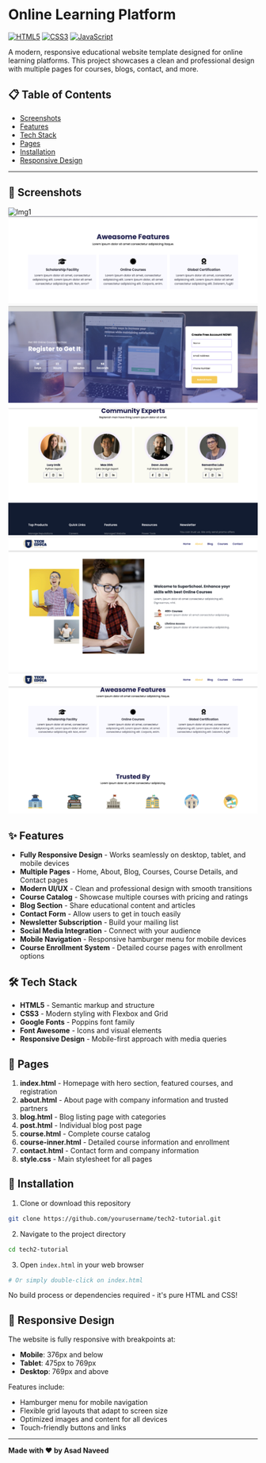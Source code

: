 # Online Learning Platform

[![HTML5](https://img.shields.io/badge/HTML5-E34F26?logo=html5&logoColor=white)](#)
[![CSS3](https://img.shields.io/badge/CSS3-1572B6?logo=css3&logoColor=white)](#)
[![JavaScript](https://img.shields.io/badge/JavaScript-F7DF1E?logo=javascript&logoColor=black)](#)

A modern, responsive educational website template designed for online learning platforms. This project showcases a clean and professional design with multiple pages for courses, blogs, contact, and more.

## 📋 Table of Contents

- [Screenshots](#screenshots)
- [Features](#-features)
- [Tech Stack](#-tech-stack)
- [Pages](#-pages)
- [Installation](#-installation)
- [Responsive Design](#-responsive-design)

---

## 📸 Screenshots

![Img1](Docs/images/Img1.png)
![Img2](Docs/images/Img2.png)
![Img3](Docs/images/Img3.png)
![Img4](Docs/images/Img4.png)
![Img5](Docs/images/Img5.png)
![Img6](Docs/images/Img6.png)

## ✨ Features

- **Fully Responsive Design** - Works seamlessly on desktop, tablet, and mobile devices
- **Multiple Pages** - Home, About, Blog, Courses, Course Details, and Contact pages
- **Modern UI/UX** - Clean and professional design with smooth transitions
- **Course Catalog** - Showcase multiple courses with pricing and ratings
- **Blog Section** - Share educational content and articles
- **Contact Form** - Allow users to get in touch easily
- **Newsletter Subscription** - Build your mailing list
- **Social Media Integration** - Connect with your audience
- **Mobile Navigation** - Responsive hamburger menu for mobile devices
- **Course Enrollment System** - Detailed course pages with enrollment options

## 🛠️ Tech Stack

- **HTML5** - Semantic markup and structure
- **CSS3** - Modern styling with Flexbox and Grid
- **Google Fonts** - Poppins font family
- **Font Awesome** - Icons and visual elements
- **Responsive Design** - Mobile-first approach with media queries

## 📄 Pages

1. **index.html** - Homepage with hero section, featured courses, and registration
2. **about.html** - About page with company information and trusted partners
3. **blog.html** - Blog listing page with categories
4. **post.html** - Individual blog post page
5. **course.html** - Complete course catalog
6. **course-inner.html** - Detailed course information and enrollment
7. **contact.html** - Contact form and company information
8. **style.css** - Main stylesheet for all pages

## 🚀 Installation

1. Clone or download this repository
```bash
git clone https://github.com/yourusername/tech2-tutorial.git
```

2. Navigate to the project directory
```bash
cd tech2-tutorial
```

3. Open `index.html` in your web browser
```bash
# Or simply double-click on index.html
```

No build process or dependencies required - it's pure HTML and CSS!



## 📱 Responsive Design

The website is fully responsive with breakpoints at:
- **Mobile**: 376px and below
- **Tablet**: 475px to 769px
- **Desktop**: 769px and above

Features include:
- Hamburger menu for mobile navigation
- Flexible grid layouts that adapt to screen size
- Optimized images and content for all devices
- Touch-friendly buttons and links


---

**Made with ❤️ by Asad Naveed**

